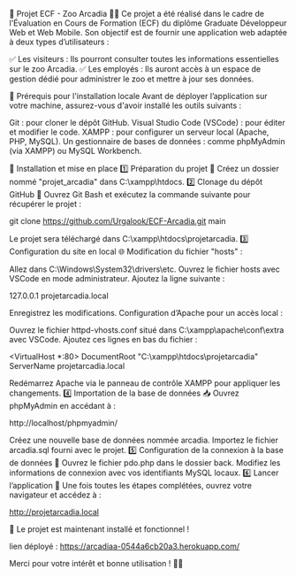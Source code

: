 🌿 Projet ECF - Zoo Arcadia 🦊🐾
Ce projet a été réalisé dans le cadre de l'Évaluation en Cours de Formation (ECF) du diplôme Graduate Développeur Web et Web Mobile.
Son objectif est de fournir une application web adaptée à deux types d’utilisateurs :

✅ Les visiteurs : Ils pourront consulter toutes les informations essentielles sur le zoo Arcadia.
✅ Les employés : Ils auront accès à un espace de gestion dédié pour administrer le zoo et mettre à jour ses données.

🔧 Prérequis pour l'installation locale
Avant de déployer l’application sur votre machine, assurez-vous d'avoir installé les outils suivants :

Git : pour cloner le dépôt GitHub.
Visual Studio Code (VSCode) : pour éditer et modifier le code.
XAMPP : pour configurer un serveur local (Apache, PHP, MySQL).
Un gestionnaire de bases de données : comme phpMyAdmin (via XAMPP) ou MySQL Workbench.

📌 Installation et mise en place
1️⃣ Préparation du projet 📁
Créez un dossier nommé "projet_arcadia" dans C:\xampp\htdocs\.
2️⃣ Clonage du dépôt GitHub 🔗
Ouvrez Git Bash et exécutez la commande suivante pour récupérer le projet :

git clone https://github.com/Urgalook/ECF-Arcadia.git main

Le projet sera téléchargé dans C:\xampp\htdocs\projetarcadia.
3️⃣ Configuration du site en local 🌐
Modification du fichier "hosts" :

Allez dans C:\Windows\System32\drivers\etc.
Ouvrez le fichier hosts avec VSCode en mode administrateur.
Ajoutez la ligne suivante :

127.0.0.1 projetarcadia.local

Enregistrez les modifications.
Configuration d’Apache pour un accès local :

Ouvrez le fichier httpd-vhosts.conf situé dans C:\xampp\apache\conf\extra avec VSCode.
Ajoutez ces lignes en bas du fichier :

<VirtualHost *:80>
    DocumentRoot "C:\xampp\htdocs\projetarcadia"
    ServerName projetarcadia.local
</VirtualHost>

Redémarrez Apache via le panneau de contrôle XAMPP pour appliquer les changements.
4️⃣ Importation de la base de données 📥
Ouvrez phpMyAdmin en accédant à :

http://localhost/phpmyadmin/

Créez une nouvelle base de données nommée arcadia.
Importez le fichier arcadia.sql fourni avec le projet.
5️⃣ Configuration de la connexion à la base de données 🔧
Ouvrez le fichier pdo.php dans le dossier back.
Modifiez les informations de connexion avec vos identifiants MySQL locaux.
6️⃣ Lancer l’application 🚀
Une fois toutes les étapes complétées, ouvrez votre navigateur et accédez à :

http://projetarcadia.local

🎉 Le projet est maintenant installé et fonctionnel !

lien déployé : https://arcadiaa-0544a6cb20a3.herokuapp.com/

Merci pour votre intérêt et bonne utilisation ! 🦊🌱